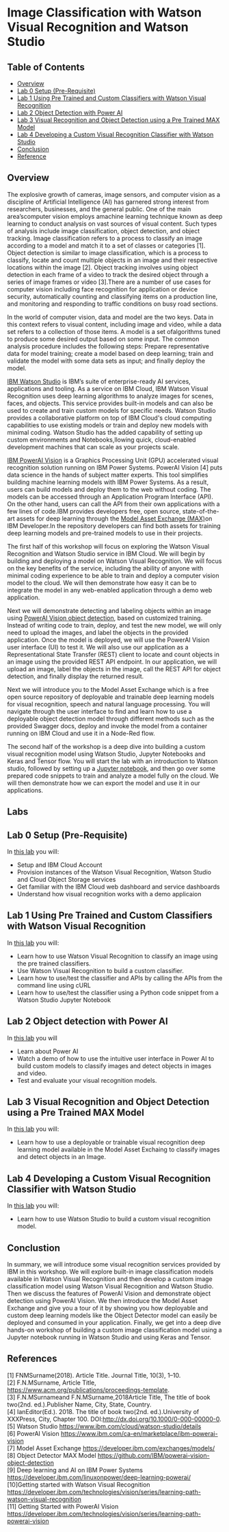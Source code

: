 # Image Classification with Watson Visual Recognition and Watson Studio  

## Table of Contents

* [Overview](#overview)
* [Lab 0 Setup (Pre-Requisite)](#lab-0-setup-pre-requisite)
* [Lab 1 Using Pre Trained and Custom Classifiers with Watson Visual Recognition](#lab-1-using-pre-trained-and-custom-classifiers-with-watson-visual-recognition)
* [Lab 2 Object Detection with Power AI](#lab-3-object-detection-with-power-ai)
* [Lab 3 Visual Recognition and Object Detection using a Pre Trained MAX Model](#lab-3-visual-recognition-and-object-detection-using-a-pre-trained-max-model)
* [Lab 4 Developing a Custom Visual Recognition Classifier with Watson Studio](#lab-4-developing-a-custom-visual-recognition-classifier-with-watson-studio)
* [Conclusion](#conclusion)
* [Reference](#references) 


## Overview
The explosive growth of cameras, image sensors, and computer vision as a discipline of Artificial Intelligence (AI) has garnered strong interest from researchers, businesses, and the general public. One of the main area’scomputer vision employs amachine learning technique known as deep learning to conduct analysis on vast sources of visual content. Such types of analysis include image classification, object detection, and object tracking. Image classification refers to a process to classify an image according to a model and match it to a set of classes or categories [1]. Object detection is similar to image classification, which is a process to classify, locate and count multiple objects in an image and their respective locations within the image [2]. Object tracking involves using object detection in each frame of a video to track the desired object through a series of image frames or video [3].There are a number of use cases for computer vision including face recognition for application or device security, automatically counting and classifying items on a production line, and monitoring and responding to traffic conditions on busy road sections. 

In the world of computer vision, data and model are the two keys. Data in this context refers to visual content, including image and video, while a data set refers to a collection of those items. A model is a set ofalgorithms tuned to produce some desired output based on some input. The common analysis procedure includes the following steps: Prepare representative data for model training; create a model based on deep learning; train and validate the model with some data sets as input; and finally deploy the model. 

[IBM Watson Studio](https://www.ibm.com/watson) is IBM’s suite of enterprise-ready AI services, applications and tooling. As a service on IBM Cloud, IBM Watson Visual Recognition uses deep learning algorithms to analyze images for scenes, faces, and objects. This service provides built-in models and can also be used to create and train custom models for specific needs. Watson Studio provides a collaborative platform on top of IBM Cloud's cloud computing capabilities to use existing models or train and deploy new models with minimal coding. Watson Studio has the added capability of setting up custom environments and Notebooks,llowing quick, cloud-enabled development machines that can scale as your projects scale. 

[IBM PowerAI Vision](https://www.ibm.com/ca-en/marketplace/ibm-powerai-vision) is a Graphics Processing Unit (GPU) accelerated visual recognition solution running on IBM Power Systems. PowerAI Vision [4] puts data science in the hands of subject matter experts. This tool simplifies building machine learning models with IBM Power Systems. As a result, users can build models and deploy them to the web without coding. The models can be accessed through an Application Program Interface (API). On the other hand, users can call the API from their own applications with a few lines of code.IBM provides developers free, open source, state-of-the-art assets for deep learning through the [Model Asset Exchange (MAX)](https://developer.ibm.com/exchanges/models/)on IBM Developer.In the repository developers can find both assets for training deep learning models and pre-trained models to use in their projects. 

The first half of this workshop will focus on exploring the Watson Visual Recognition and Watson Studio service in IBM Cloud. We will begin by building and deploying a model on Watson Visual Recognition. We will focus on the key benefits of the service, including the ability of anyone with minimal coding experience to be able to train and deploy a computer vision model to the cloud. We will then demonstrate how easy it can be to integrate the model in any web-enabled application through a demo web application. 

Next we will demonstrate detecting and labeling objects within an image using [PowerAI Vision object detection](https://github.com/IBM/powerai-vision-object-detection), based on customized training. Instead of writing code to train, deploy, and test the new model, we will only need to upload the images, and label the objects in the provided application. Once the model is deployed, we will use the PowerAI Vision user interface (UI) to test it. We will also use our application as a Representational State Transfer (REST) client to locate and count objects in an image using the provided REST API endpoint. In our application, we will upload an image, label the objects in the image, call the REST API for object detection, and finally display the returned result. 

Next we will introduce you to the Model Asset Exchange which is a free open source repository of deployable and trainable deep learning models for visual recognition, speech and natural language processing. You will navigate through the user interface to find and learn how to use a deployable object detection model through different methods such as the provided Swagger docs, deploy and invoke the model from a container running on IBM Cloud and use it in a Node-Red flow.

The second half of the workshop is a deep dive into building a custom visual recognition model using Watson Studio, Jupyter Notebooks and Keras and Tensor flow. You will start the lab with an introduction to Watson studio, followed by setting  up  a  [Jupyter  notebook](https://jupyter.org/), and then go over some prepared code snippets to train and analyze a model fully on the cloud. We will then demonstrate how we can export the model and use it in our applications. 


## Labs
## Lab 0 Setup (Pre-Requisite)
In [this lab](./Lab-0/README.md) you will:

* Setup and IBM Cloud Account
* Provision instances of the Watson Visual Recognition, Watson Studio and Cloud Object Storage services
* Get familiar with the IBM Cloud web dashboard and service dashboards
* Understand how visual recognition works with a demo applicaion

## Lab 1 Using Pre Trained and Custom Classifiers with Watson Visual Recognition 
In [this lab](./Lab-1/README.md) you will:
* Learn how to use Watson Visual Recognition to classify an image using the pre trained classifiers. 
* Use Watson Visual Recognition to build a custom classifier. 
* Learn how to use/test the classifier and APIs by calling the APIs from the command line using cURL
* Learn how to use/test the classifier using a Python code snippet from a Watson Studio Jupyter Notebook

## Lab 2 Object detection with Power AI
In [this lab](./Lab-2/README.md) you will 
* Learn about Power AI
* Watch a demo of how to use the intuitive user interface in Power AI to build custom models to classify images and detect objects in images and video.
* Test and evaluate your visual recognition models.

## Lab 3 Visual Recognition and Object Detection using a Pre Trained MAX Model
In [this lab](./Lab-3/README.md) you will:
* Learn how to use a deployable or trainable visual recognition deep learning model available in the Model Asset Exchaing to classify images and detect objects in an Image. 

## Lab 4 Developing a Custom Visual Recognition Classifier with Watson Studio
In [this lab](./Lab-4/README.md) you will:
* Learn how to use Watson Studio to build a custom visual recognition model.

## Conclustion
In summary, we will introduce some visual recognition services provided by IBM in this workshop. We will explore built-in image classification models available in Watson Visual Recognition and then develop a custom image classification model using Watson Visual Recognition and Watson Studio. Then we discuss the features of PowerAI Vision and demonstrate object detection using PowerAI Vision. We then introduce the Model Asset Exchange and give you a tour of it by showing you how deployable and custom deep learning models like the Object Detector model can easily be deployed and consumed in your application. Finally, we get into a deep dive hands-on workshop of building a custom image classification model using a Jupyter notebook running in Watson Studio and using Keras and Tensor.
 
## References
[1] FNMSurname(2018). Article Title. Journal Title, 10(3), 1–10.  
[2] F.N.MSurname, Article  Title, https://www.acm.org/publications/proceedings-template.  
[3] F.N.MSurnameand F.N.MSurname,2018Article Title, The title of book two(2nd. ed.).Publisher Name, City, State, Country.  
[4] IanEditor(Ed.). 2018. The title of book two(2nd. ed.).University of XXXPress, City, Chapter 100. DOI:http://dx.doi.org/10.1000/0-000-00000-0.  
[5] Watson Studio https://www.ibm.com/cloud/watson-studio/details  
[6] PowerAI Vision https://www.ibm.com/ca-en/marketplace/ibm-powerai-vision  
[7] Model Asset Exchange https://developer.ibm.com/exchanges/models/  
[8] Object Detector MAX Model https://github.com/IBM/powerai-vision-object-detection  
[9] Deep learning and AI on IBM Power Systems https://developer.ibm.com/linuxonpower/deep-learning-powerai/  
[10]Getting started with Watson Visual Recognition https://developer.ibm.com/technologies/vision/series/learning-path-watson-visual-recognition  
[11] Getting Started with PowerAI Vision https://developer.ibm.com/technologies/vision/series/learning-path-powerai-vision  





